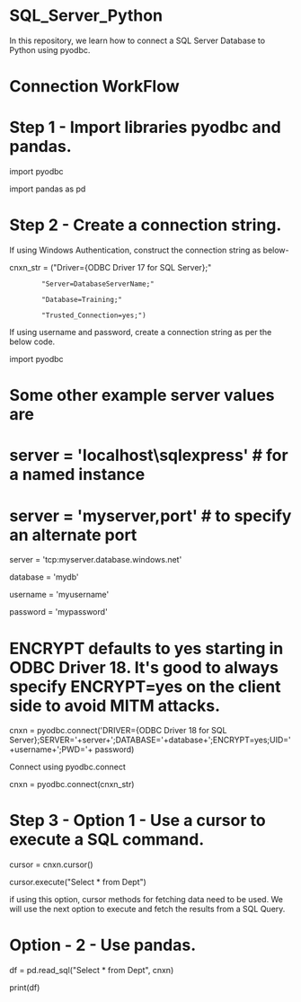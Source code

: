 # SQL_Server_Python
In this repository, we learn how to connect a SQL Server Database to Python using pyodbc.

<h1>Connection WorkFlow</h1>

<h1>Step 1 - Import libraries pyodbc and pandas.</h1>
import pyodbc

import pandas as pd




<h1>Step 2 - Create a connection string.</h1>
If using Windows Authentication, construct the connection string as below-

cnxn_str = ("Driver={ODBC Driver 17 for SQL Server};"

            "Server=DatabaseServerName;"

            "Database=Training;"

            "Trusted_Connection=yes;")

If using username and password, create a connection string as per the below code.

import pyodbc 

# Some other example server values are

# server = 'localhost\sqlexpress' # for a named instance

# server = 'myserver,port' # to specify an alternate port

server = 'tcp:myserver.database.windows.net' 

database = 'mydb' 

username = 'myusername' 

password = 'mypassword' 

# ENCRYPT defaults to yes starting in ODBC Driver 18. It's good to always specify ENCRYPT=yes on the client side to avoid MITM attacks.

cnxn = pyodbc.connect('DRIVER={ODBC Driver 18 for SQL Server};SERVER='+server+';DATABASE='+database+';ENCRYPT=yes;UID='+username+';PWD='+ password)




Connect using pyodbc.connect

cnxn = pyodbc.connect(cnxn_str)




<h1>Step 3 - Option 1 - Use a cursor to execute a SQL command.</h1>
cursor = cnxn.cursor()

cursor.execute("Select * from Dept")

if using this option, cursor methods for fetching data need to be used. We will use the next option to execute and fetch the results from a SQL Query.




<h1>Option - 2 - Use pandas.</h1>
df = pd.read_sql("Select * from Dept", cnxn)

print(df)


